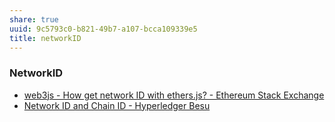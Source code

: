 ```yaml
---
share: true
uuid: 9c5793c0-b821-49b7-a107-bcca109339e5
title: networkID
---
```

### NetworkID

* [web3js - How get network ID with ethers.js? - Ethereum Stack Exchange](https://ethereum.stackexchange.com/questions/82365/how-get-network-id-with-ethers-js)
* [Network ID and Chain ID - Hyperledger Besu](https://besu.hyperledger.org/en/stable/Concepts/NetworkID-And-ChainID/)